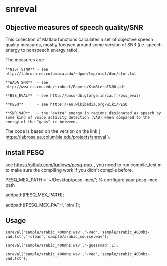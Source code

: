 # snreval

## Objective measures of speech quality/SNR

This collection of Matlab functions calculates a set of objective speech quality measures, mostly focused around some version of SNR (i.e. speech energy to nonspeech energy ratio). 

The measures are:

    **NIST STNR** - see http://labrosa.ee.columbia.edu/~dpwe/tmp/nist/doc/stnr.txt 

    **WADA SNR**  - see http://www.cs.cmu.edu/~robust/Papers/KimSternIS08.pdf

    **BSS_EVAL**  - see http://bass-db.gforge.inria.fr/bss_eval/ 

    **PESQ**      - see https://en.wikipedia.org/wiki/PESQ  

    **SNR_VAD**   - the "extra" energy in regions designated as speech by some kind of voice activity detection (VAD) when compared to the energy of the "gaps" in-between.


The code is based on the version on the link ( https://labrosa.ee.columbia.edu/projects/snreval ).

## install PESQ

see https://github.com/ludlows/pesq-mex , you need to run compile_test.m to make sure the compiling work if you didn't compile before.

PESQ_MEX_PATH = '~/Desktop/pesq-mex/'; % configure your pesq-mex path

addpath(PESQ_MEX_PATH);

addpath([PESQ_MEX_PATH, 'bin/']);



## Usage

    snreval('sample/arabic_400mhz.wav','-vad','sample/arabic_400mhz-vad.txt','-clean','sample/arabic_source.wav');

    snreval('sample/arabic_400mhz.wav','-guessvad',1); 

    snreval('sample/arabic_400mhz.wav','-vad','sample/arabic_400mhz-vad.txt');






